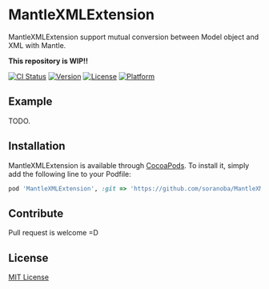MantleXMLExtension
=======
MantleXMLExtension support mutual conversion between Model object and XML with Mantle.

**This repository is WIP!!**

[![CI Status](http://img.shields.io/travis/soranoba/MantleXMLExtension.svg?style=flat)](https://travis-ci.org/soranoba/MantleXMLExtension)
[![Version](https://img.shields.io/cocoapods/v/MantleXMLExtension.svg?style=flat)](http://cocoapods.org/pods/MantleXMLExtension)
[![License](https://img.shields.io/cocoapods/l/MantleXMLExtension.svg?style=flat)](http://cocoapods.org/pods/MantleXMLExtension)
[![Platform](https://img.shields.io/cocoapods/p/MantleXMLExtension.svg?style=flat)](http://cocoapods.org/pods/MantleXMLExtension)

## Example

TODO.

## Installation
MantleXMLExtension is available through [CocoaPods](http://cocoapods.org). To install
it, simply add the following line to your Podfile:

```ruby
pod 'MantleXMLExtension', :git => 'https://github.com/soranoba/MantleXMLExtension.git'
```

## Contribute

Pull request is welcome =D

## License

[MIT License](LICENSE)

